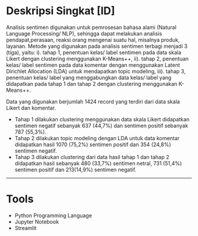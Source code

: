 <h1>Deskripsi Singkat [ID]</h1>
Analisis sentimen digunakan untuk pemrosesan bahasa alami (Natural Language Processing/ NLP), sehingga dapat melakukan analisis pendapat,perasaan, reaksi orang mengenai suatu hal, misalnya produk, layanan.
Metode yang digunakan pada analisis sentimen terbagi menjadi 3 (tiga), yaitu: 
i). tahap 1, penentuan kelas/ label sentimen pada data skala Likert dengan clustering
menggunakan K-Means++, 
ii). tahap 2, penentuan kelas/ label sentimen
pada data komentar dengan menggunakan Latent Dirichlet Allocation (LDA)
untuk mendapatkan topic modeling, 
iii). tahap 3, penentuan kelas/ label yang menggabungkan data kelas/ label yang didapatkan pada tahap 1 dan tahap 2 dengan clustering menggunakan K-Means++. 

Data yang digunakan berjumlah 1424 record yang terdiri dari data skala Likert dan komentar. 

* Tahap 1 dilakukan clustering menggunakan data skala Likert didapatkan sentimen negatif sebanyak 637 (44,7%) dan sentimen positif sebanyak 787 (55,3%). 
* Tahap 2 dilakukan topic modeling dengan LDA untuk data komentar didapatkan hasil 1070 (75,2%) sentimen positif dan 354 (24,8%) sentimen negatif. 
* Tahap 3 dilakukan clustering dari data hasil tahap 1 dan tahap 2 didapatkan hasil sebanyak 480 (33,7%) sentimen netral, 731 (51,4%) sentimen positif dan 213(14,9%) sentimen negatif.
---
<h1>Tools</h1>

* Python Programming Language
* Jupyter Notebook
* Streamlit
